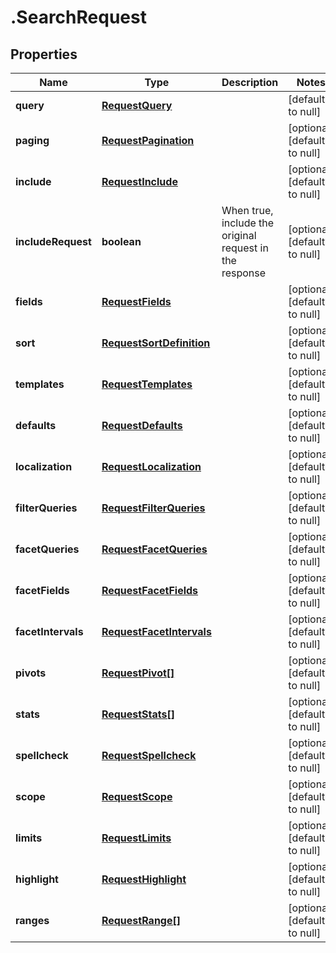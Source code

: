 # .SearchRequest

## Properties
Name | Type | Description | Notes
------------ | ------------- | ------------- | -------------
**query** | [**RequestQuery**](RequestQuery.md) |  | [default to null]
**paging** | [**RequestPagination**](RequestPagination.md) |  | [optional] [default to null]
**include** | [**RequestInclude**](RequestInclude.md) |  | [optional] [default to null]
**includeRequest** | **boolean** | When true, include the original request in the response | [optional] [default to null]
**fields** | [**RequestFields**](RequestFields.md) |  | [optional] [default to null]
**sort** | [**RequestSortDefinition**](RequestSortDefinition.md) |  | [optional] [default to null]
**templates** | [**RequestTemplates**](RequestTemplates.md) |  | [optional] [default to null]
**defaults** | [**RequestDefaults**](RequestDefaults.md) |  | [optional] [default to null]
**localization** | [**RequestLocalization**](RequestLocalization.md) |  | [optional] [default to null]
**filterQueries** | [**RequestFilterQueries**](RequestFilterQueries.md) |  | [optional] [default to null]
**facetQueries** | [**RequestFacetQueries**](RequestFacetQueries.md) |  | [optional] [default to null]
**facetFields** | [**RequestFacetFields**](RequestFacetFields.md) |  | [optional] [default to null]
**facetIntervals** | [**RequestFacetIntervals**](RequestFacetIntervals.md) |  | [optional] [default to null]
**pivots** | [**RequestPivot[]**](RequestPivot.md) |  | [optional] [default to null]
**stats** | [**RequestStats[]**](RequestStats.md) |  | [optional] [default to null]
**spellcheck** | [**RequestSpellcheck**](RequestSpellcheck.md) |  | [optional] [default to null]
**scope** | [**RequestScope**](RequestScope.md) |  | [optional] [default to null]
**limits** | [**RequestLimits**](RequestLimits.md) |  | [optional] [default to null]
**highlight** | [**RequestHighlight**](RequestHighlight.md) |  | [optional] [default to null]
**ranges** | [**RequestRange[]**](RequestRange.md) |  | [optional] [default to null]


